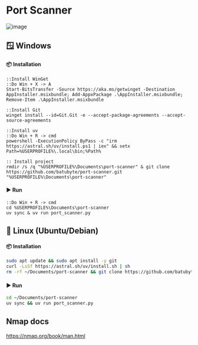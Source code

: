 # Port Scanner
![image](https://github.com/user-attachments/assets/32276a99-882b-473a-b707-bd03625a8e03)

## 🪟 Windows
#### 📦 Installation
```batch
::Install WinGet
::Do Win + X -> A
Start-BitsTransfer -Source https://aka.ms/getwinget -Destination AppInstaller.msixbundle; Add-AppxPackage .\AppInstaller.msixbundle; Remove-Item .\AppInstaller.msixbundle

::Install Git
winget install --id=Git.Git -e --accept-package-agreements --accept-source-agreements

::Install uv
::Do Win + R -> cmd
powershell -ExecutionPolicy ByPass -c "irm https://astral.sh/uv/install.ps1 | iex" && setx Path=%USERPROFILE%\.local\bin;%Path%

:: Install project
rmdir /s /q "%USERPROFILE%\Documents\port-scanner" & git clone https://github.com/batubyte/port-scanner.git "%USERPROFILE%\Documents\port-scanner"
```
#### ▶️ Run
```batch
::Do Win + R -> cmd
cd %USERPROFILE%\Documents\port-scanner
uv sync & uv run port_scanner.py
```

## 🐧 Linux (Ubuntu/Debian)
#### 📦 Installation
```bash
sudo apt update && sudo apt install -y git
curl -LsSf https://astral.sh/uv/install.sh | sh
rm -rf ~/Documents/port-scanner && git clone https://github.com/batubyte/port-scanner.git ~/Documents/port-scanner
```
#### ▶️ Run
```bash
cd ~/Documents/port-scanner
uv sync && uv run port_scanner.py
```


## Nmap docs
https://nmap.org/book/man.html
